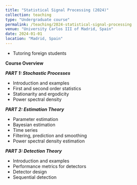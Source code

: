 ```yaml
---
title: "Statistical Signal Processing (2024)"
collection: teaching
type: "Undergraduate course"
permalink: /teaching/2024-statistical-signal-processing
venue: "University Carlos III of Madrid, Spain"
date: 2024-01-01
location: "Madrid, Spain"
---
```


- Tutoring foreign students

**Course Overview**

***PART 1: Stochastic Processes***

- Introduction and examples
- First and second order statistics
- Stationarity and ergodicity
- Power spectral density

***PART 2: Estimation Theory***

- Parameter estimation
- Bayesian estimation
- Time series
- Filtering, prediction and smoothing
- Power spectral density estimation

***PART 3: Detection Theory***

- Introduction and examples
- Performance metrics for detectors
- Detector design
- Sequential detection